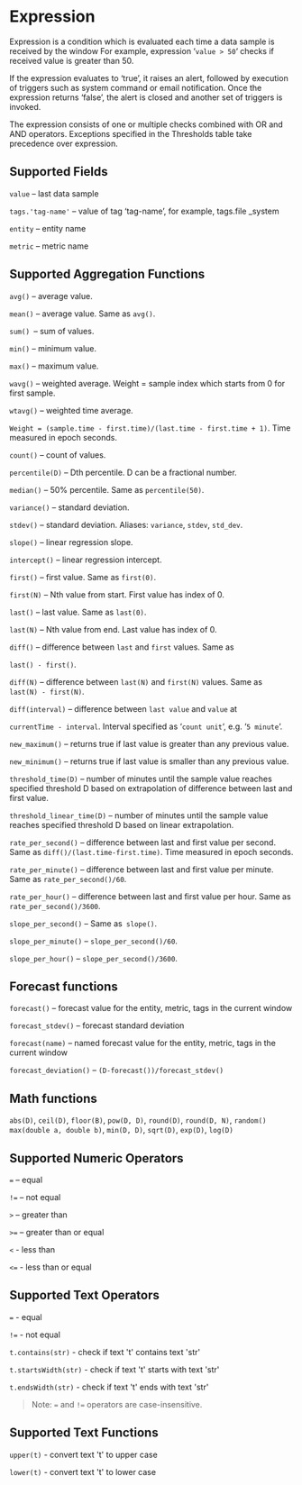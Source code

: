 # Expression


Expression is a condition which is evaluated each time a data sample is
received by the window For example, expression ‘`value > 50`‘ checks if
received value is greater than 50.

If the expression evaluates to ‘true’, it raises an alert, followed by
execution of triggers such as system command or email notification. Once
the expression returns ‘false’, the alert is closed and another set of
triggers is invoked.

The expression consists of one or multiple checks combined with OR and
AND operators. Exceptions specified in the Thresholds table take
precedence over expression.

## Supported Fields

`value` – last data sample

 `tags.'tag-name'` – value of tag ‘tag-name’, for example,
tags.file _system

 `entity` – entity name

 `metric` – metric name

## Supported Aggregation Functions

`avg()` – average value.

 `mean()` – average value. Same as `avg()`.

 `sum() `– sum of values.

 `min()` – minimum value.

 `max()` – maximum value.

 `wavg()` – weighted average. Weight = sample index which starts from 0
for first sample.

 `wtavg()` – weighted time average.

`Weight = (sample.time - first.time)/(last.time - first.time + 1)`. Time
measured in epoch seconds.

 `count()` – count of values.

 `percentile(D)` – Dth percentile. D can be a fractional number.

 `median()` – 50% percentile. Same as `percentile(50)`.

 `variance()` – standard deviation.

 `stdev()` – standard deviation. Aliases: `variance`, `stdev`,
`std_dev`.

 `slope()` – linear regression slope.

 `intercept()` – linear regression intercept.

 `first()` – first value. Same as `first(0)`.

 `first(N)` – Nth value from start. First value has index of 0.

 `last()` – last value. Same as `last(0)`.

 `last(N)` – Nth value from end. Last value has index of 0.

 `diff()` – difference between `last` and `first` values. Same as

`last() - first()`.

 `diff(N)` – difference between `last(N)` and `first(N)` values. Same
as` last(N) - first(N)`.

 `diff(interval)` – difference between `last value` and `value` at

`currentTime - interval`. Interval specified as ‘`count unit`‘, e.g.
‘`5 minute`‘.

 `new_maximum()` – returns true if last value is greater than any
previous value.

 `new_minimum()` – returns true if last value is smaller than any
previous value.

 `threshold_time(D)` – number of minutes until the sample value reaches
specified threshold D based on extrapolation of difference between last
and first value.

 `threshold_linear_time(D)` – number of minutes until the sample value
reaches specified threshold D based on linear extrapolation.

 `rate_per_second()` – difference between last and first value per
second. Same as `diff()/(last.time-first.time)`. Time measured in epoch
seconds.

 `rate_per_minute()` – difference between last and first value per
minute. Same as `rate_per_second()/60`.

 `rate_per_hour()` – difference between last and first value per hour.
Same as `rate_per_second()/3600`.

 `slope_per_second()` – Same as` slope()`.

 `slope_per_minute()` – `slope_per_second()/60`.

 `slope_per_hour()` – `slope_per_second()/3600`.

## Forecast functions

`forecast()` – forecast value for the entity, metric, tags in the
current window

 `forecast_stdev()` – forecast standard deviation

 `forecast(name)` – named forecast value for the entity, metric, tags in
the current window

 `forecast_deviation()` – `(D-forecast())/forecast_stdev()`

## Math functions

`abs(D)`, `ceil(D)`, `floor(В)`, `pow(D, D)`, `round(D)`, `round(D, N)`,
`random() max(double a, double b)`, `min(D, D)`, `sqrt(D)`, `exp(D)`,
`log(D)`

## Supported Numeric Operators

`=` – equal

 `!=` – not equal

 `>` – greater than

 `>=` – greater than or equal

 `<` - less than

 `<=` - less than or equal

## Supported Text Operators

`=` - equal

 `!=` - not equal

 `t.contains(str)` - check if text 't' contains text 'str'

 `t.startsWidth(str)` - check if text 't' starts with text 'str'

 `t.endsWidth(str)` - check if text 't' ends with text 'str'

> Note: `=` and `!=` operators are case-insensitive.

## Supported Text Functions

`upper(t)` - convert text 't' to upper case

 `lower(t)` - convert text 't' to lower case